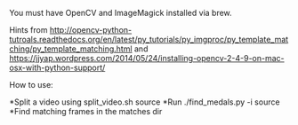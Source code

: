 You must have OpenCV and ImageMagick installed via brew.

Hints from <http://opencv-python-tutroals.readthedocs.org/en/latest/py_tutorials/py_imgproc/py_template_matching/py_template_matching.html> and <https://jjyap.wordpress.com/2014/05/24/installing-opencv-2-4-9-on-mac-osx-with-python-support/>


How to use:

*Split a video using split_video.sh <path to video> source
*Run ./find_medals.py -i source
*Find matching frames in the matches dir
